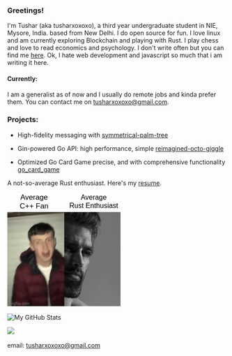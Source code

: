 ### Greetings!
I'm Tushar (aka tusharxoxoxo), a third year undergraduate student in NIE, Mysore, India. based from New Delhi. I do open source for fun. I love linux and am currently exploring Blockchain and playing with Rust. I play chess and love to read economics and psychology. I don't write often but you can find me [here](https://brain-dead.medium.com/). Ok, I hate web development and javascript so much that i am writing it here.

#### Currently:
I am a generalist as of now and I usually do remote jobs and kinda prefer them. You can contact me on tusharxoxoxo@gmail.com.


### Projects:


* High-fidelity messaging with [symmetrical-palm-tree](https://github.com/tusharxoxoxo/symmetrical-palm-tree)

* Gin-powered Go API: high performance, simple [reimagined-octo-giggle](https://github.com/tusharxoxoxo/reimagined-octo-giggle)

* Optimized Go Card Game precise, and with comprehensive functionality [go_card_game](https://github.com/tusharxoxoxo/go_card_game)


A not-so-average Rust enthusiast. Here's my [resume](https://github.com/tusharxoxoxo/resume/blob/master/resume.pdf).

![meme](rust-v-cpp.gif)



![My GitHub Stats](https://github-readme-stats.vercel.app/api?username=tusharxoxoxo&show_icons=true&theme=blue-green&count_private=true&include_all_commits=true&border_color=001F1E&text_color=09d672&icon_color=00C2C2&title_color=00F1E9&custom_title=My%20Stats)

![](https://komarev.com/ghpvc/?username=tusharxoxoxo&label=Views&color=116262)

<!--- [![@tusharxoxoxo's Holopin board](https://holopin.io/api/user/board?user=tusharxoxoxo)](https://holopin.io/@tusharxoxoxo) --->
email: tusharxoxoxo@gmail.com
